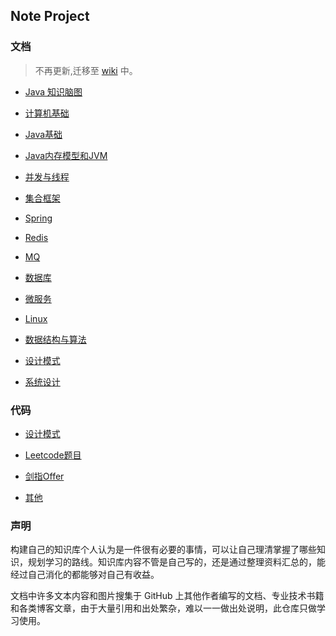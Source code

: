 
## Note Project

### 文档

> 不再更新,迁移至 [wiki](https://wiki.zguishen.com/develop/java/interview/%E8%AE%A1%E7%AE%97%E6%9C%BA%E5%9F%BA%E7%A1%80/) 中。

- [Java 知识脑图](https://github.com/zgshen/code-note/blob/master/doc/brainmap/Interview.svg)

- [计算机基础](https://github.com/zgshen/code-note/blob/master/doc/%E8%AE%A1%E7%AE%97%E6%9C%BA%E5%9F%BA%E7%A1%80.md)

- [Java基础](https://github.com/zgshen/code-note/blob/master/doc/Java%E5%9F%BA%E7%A1%80.md)

- [Java内存模型和JVM](https://github.com/zgshen/code-note/blob/master/doc/Java%E5%86%85%E5%AD%98%E6%A8%A1%E5%9E%8B%E5%92%8CJVM.md)

- [并发与线程](https://github.com/zgshen/code-note/blob/master/doc/%E5%B9%B6%E5%8F%91%E5%92%8C%E7%BA%BF%E7%A8%8B.md)

- [集合框架](https://github.com/zgshen/code-note/blob/master/doc/%E9%9B%86%E5%90%88%E6%A1%86%E6%9E%B6.md)

- [Spring](https://github.com/zgshen/code-note/blob/master/doc/Spring.md)

- [Redis](https://github.com/zgshen/code-note/blob/master/doc/Redis.md)

- [MQ](https://github.com/zgshen/code-note/blob/master/doc/MQ.md)

- [数据库](https://github.com/zgshen/code-note/blob/master/doc/%E6%95%B0%E6%8D%AE%E5%BA%93.md)

- [微服务](https://github.com/zgshen/code-note/blob/master/doc/%E5%BE%AE%E6%9C%8D%E5%8A%A1.md)

- [Linux](https://github.com/zgshen/code-note/blob/master/doc/Linux.md)

- [数据结构与算法](https://github.com/zgshen/code-note/blob/master/doc/%E6%95%B0%E6%8D%AE%E7%BB%93%E6%9E%84%E4%B8%8E%E7%AE%97%E6%B3%95.md)

- [设计模式](https://github.com/zgshen/code-note/blob/master/doc/%E8%AE%BE%E8%AE%A1%E6%A8%A1%E5%BC%8F.md)

- [系统设计](https://github.com/zgshen/code-note/blob/master/doc/%E7%B3%BB%E7%BB%9F%E8%AE%BE%E8%AE%A1.md)


### 代码

- [设计模式](https://github.com/zgshen/code-note/tree/master/src/com/design)

 - [Leetcode题目](https://github.com/zgshen/code-note/tree/master/src/com/leetcode)

 - [剑指Offer](https://github.com/zgshen/code-note/tree/master/src/com/swordoffer)

 - [其他](https://github.com/zgshen/code-note/tree/master/src/com/zgshen)


### 声明
构建自己的知识库个人认为是一件很有必要的事情，可以让自己理清掌握了哪些知识，规划学习的路线。知识库内容不管是自己写的，还是通过整理资料汇总的，能经过自己消化的都能够对自己有收益。

文档中许多文本内容和图片搜集于 GitHub 上其他作者编写的文档、专业技术书籍和各类博客文章，由于大量引用和出处繁杂，难以一一做出处说明，此仓库只做学习使用。